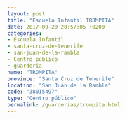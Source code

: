 ```yaml
---
layout: post
title: "Escuela Infantil TROMPITA"
date: 2017-09-20 20:57:05 +0200
categories:
- Escuela Infantil
- santa-cruz-de-tenerife
- san-juan-de-la-rambla
- Centro público
- guarderia
name: "TROMPITA"
province: "Santa Cruz de Tenerife"
location: "San Juan de la Rambla"
code: "38015497"
type: "Centro público"
permalink: /guarderias/trompita.html
---
```

